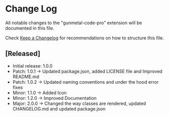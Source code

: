 # Change Log

All notable changes to the "gunmetal-code-pro" extension will be documented in this file.

Check [Keep a Changelog](http://keepachangelog.com/) for recommendations on how to structure this file.

## [Released]

- Initial release: 1.0.0
- Patch: 1.0.1 -> Updated package.json, added LICENSE file and Improved README.md
- Patch: 1.0.2 -> Updated naming conventions and under the hood error fixes
- Minor: 1.1.0 -> Added Icon
- Minor: 1.2.0 -> Improved Documentation
- Major: 2.0.0 -> Changed the way classes are rendered, updated CHANGELOG.md and updated package.json
